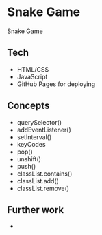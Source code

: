 # Snake Game

Snake Game

## Tech

- HTML/CSS
- JavaScript
- GitHub Pages for deploying

## Concepts

- querySelector()
- addEventListener()
- setInterval()
- keyCodes
- pop()
- unshift()
- push()
- classList.contains()
- classList.add()
- classList.remove()

## Further work
- 